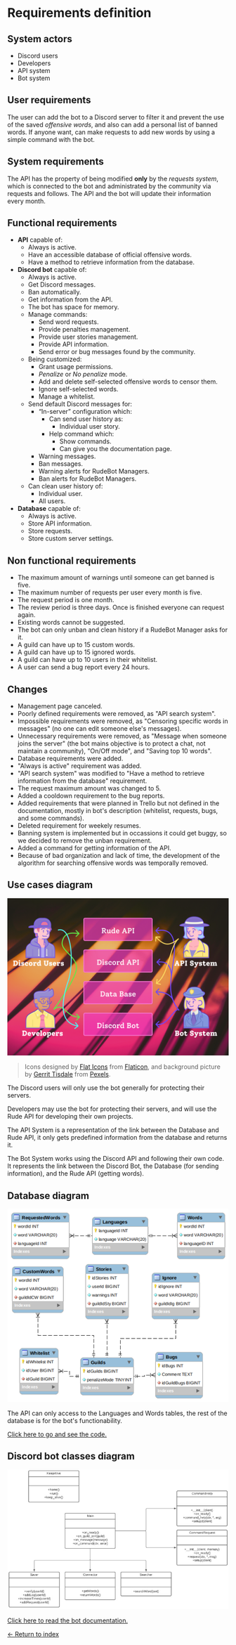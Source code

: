 # Requirements definition

## System actors

- Discord users
- Developers
- API system
- Bot system

## User requirements

The user can add the bot to a Discord server to filter it and prevent the use of the saved _offensive words_, and also can add a personal list of banned words. If anyone want, can make requests to add new words by using a simple command with the bot.

## System requirements

The API has the property of being modified **only** by the _requests system_, which is connected to the bot and administrated by the community via requests and follows. The API and the bot will update their information every month.

## Functional requirements

- **API** capable of:
  - Always is active.
  - Have an accessible database of official offensive words.
  - Have a method to retrieve information from the database.
- **Discord bot** capable of:
  - Always is active.
  - Get Discord messages.
  - Ban automatically.
  - Get information from the API.
  - The bot has space for memory.
  - Manage commands:
    - Send word requests.
    - Provide penalties management.
    - Provide user stories management.
    - Provide API information.
    - Send error or bug messages found by the community.
  - Being customized:
    - Grant usage permissions.
    - _Penalize_ or _No penalize_ mode.
    - Add and delete self-selected offensive words to censor them.
    - Ignore self-selected words.
    - Manage a whitelist.
  - Send default Discord messages for:
    - “In-server” configuration which:
      - Can send user history as:
        - Individual user story.
      - Help command which:
        - Show commands.
        - Can give you the documentation page.
    - Warning messages.
    - Ban messages.
    - Warning alerts for RudeBot Managers.
    - Ban alerts for RudeBot Managers.
  - Can clean user history of:
    - Individual user.
    - All users.
- **Database** capable of:
  - Always is active.
  - Store API information.
  - Store requests.
  - Store custom server settings.

## Non functional requirements

- The maximum amount of warnings until someone can get banned is five.
- The maximum number of requests per user every month is five.
- The request period is one month.
- The review period is three days. Once is finished everyone can request again.
- Existing words cannot be suggested.
- The bot can only unban and clean history if a RudeBot Manager asks for it.
- A guild can have up to 15 custom words.
- A guild can have up to 15 ignored words.
- A guild can have up to 10 users in their whitelist.
- A user can send a bug report every 24 hours.

## Changes

- Management page canceled.
- Poorly defined requirements were removed, as "API search system".
- Impossible requirements were removed, as "Censoring specific words in messages" (no one can edit someone else's messages).
- Unnecessary requirements were removed, as "Message when someone joins the server" (the bot mains objective is to protect a chat, not maintain a community), "On/Off mode", and "Saving top 10 words".
- Database requirements were added.
- "Always is active" requirement was added.
- "API search system" was modified to "Have a method to retrieve information from the database" requirement.
- The request maximum amount was changed to 5.
- Added a cooldown requirement to the bug reports.
- Added requirements that were planned in Trello but not defined in the documentation, mostly in bot's description (whitelist, requests, bugs, and some commands).
- Deleted requirement for weekely resumes.
- Banning system is implemented but in occassions it could get buggy, so we decided to remove the unban requirement.
- Added a command for getting information of the API.
- Because of bad organization and lack of time, the development of the algorithm for searching offensive words was temporally removed.

## Use cases diagram

<img src="../Resources/UseCasesDiagram.png" alt="Use cases diagram" width="100%" height="60%">

> Icons designed by [Flat Icons](https://www.flaticon.es/autores/flat-icons) from [Flaticon](https://www.flaticon.es/), and background picture by [Gerrit Tisdale](https://www.pexels.com/es-es/foto/luces-de-neon-rosadas-y-amarillas-en-una-habitacion-oscura-3864610/) from [Pexels](https://www.pexels.com/es-es/).

The Discord users will only use the bot generally for protecting their servers.

Developers may use the bot for protecting their servers, and will use the Rude API for developing their own projects.

The API System is a representation of the link between the Database and Rude API, it only gets predefined information from the database and returns it.

The Bot System works using the Discord API and following their own code. It represents the link between the Discord Bot, the Database (for sending information), and the Rude API (getting words).

## Database diagram

<img src="../Resources/Database.png" alt="Database diagram">

The API can only access to the Languages and Words tables, the rest of the database is for the bot's functionability.

[Click here to go and see the code.](../Code/DataBase)

## Discord bot classes diagram

<img src="../Resources/Classes.jpg" alt="Classes diagram">

[Click here to read the bot documentation.](../Code/DiscordBot/RudeApiV3/README.md)

[<- Return to index](../README.md)
